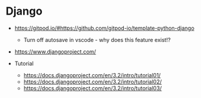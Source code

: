 Django
======

* https://gitpod.io/#https://github.com/gitpod-io/template-python-django
    * Turn off autosave in vscode - why does this feature exist!?

* https://www.djangoproject.com/
* Tutorial
    * https://docs.djangoproject.com/en/3.2/intro/tutorial01/
    * https://docs.djangoproject.com/en/3.2/intro/tutorial02/
    * https://docs.djangoproject.com/en/3.2/intro/tutorial03/
